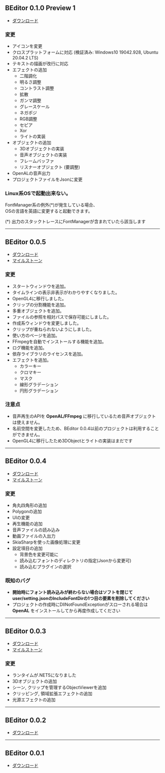 ## BEditor 0.1.0 Preview 1

* [ダウンロード](https://github.com/b-editor/BEditor/releases/tag/0.1.0-preview.1.0)

### 変更
* アイコンを変更
* クロスプラットフォームに対応 (検証済み: Windows10 19042.928, Ubuntu 20.04.2 LTS)
* テキストの描画が改行に対応
* エフェクトの追加
   * 二階調化
   * 明るさ調整
   * コントラスト調整
   * 拡散
   * ガンマ調整
   * グレースケール
   * ネガポジ
   * RGB調整
   * セピア
   * Xor
   * ライトの実装
* オブジェクトの追加
   * 3Dオブジェクトの実装
   * 音声オブジェクトの実装
   * フレームバッファ
   * リスナーオブジェクト (要調整)
* OpenALの音声出力
* プロジェクトファイルをJsonに変更

### Linux系OSで起動出来ない。

FontManager系の例外(*)が発生している場合、  
OSの言語を英語に変更すると起動できます。

(*) 出力のスタックトレースにFontManagerが含まれていたら該当します

---

## BEditor 0.0.5

* [ダウンロード](https://github.com/b-editor/BEditor/releases/tag/v0.0.5-alpha)
* [マイルストーン](https://github.com/b-editor/BEditor/milestone/2)


### 変更
* スタートウィンドウを追加。
* タイムラインの表示非表示がわかりやすくなりました。
* OpenGL4に移行しました。
* クリップの分割機能を追加。
* 多重オブジェクトを追加。
* ファイルの参照を相対パスで保存可能にしました。
* 作成系ウィンドウを変更しました。
* クリップが重ねられないようにしました。
* 使い方のページを追加。
* FFmpegを自動でインストールする機能を追加。
* ログ機能を追加。
* 依存ライブラリのライセンスを追加。
* エフェクトを追加。
    * カラーキー
    * クロマキー
    * マスク
    * 線形グラデーション
    * 円形グラデーション

### 注意点
* 音声再生のAPIを __OpenAL/FFmpeg__ に移行しているため音声オブジェクトは使えません。
* 名前空間を変更したため、BEditor 0.0.4以前のプロジェクトは利用することができません。
* OpenGL4に移行したため3DObjectとライトの実装はまだです

---

## BEditor 0.0.4

* [ダウンロード](https://github.com/b-editor/BEditor/releases/tag/v0.0.4-alpha)
* [マイルストーン](https://github.com/b-editor/BEditor/milestone/3)

### 変更
* 角丸四角形の追加
* Polygonの追加
* UIの変更
* 再生機能の追加
* 音声ファイルの読み込み
* 動画ファイルの入出力
* SkiaSharpを使った画像処理に変更
* 設定項目の追加
    * 背景色を変更可能に
    * 読み込むフォントのディレクトリの指定(Jsonから変更可)
    * 読み込むプラグインの選択

### 既知のバグ
* __開始時にフォント読み込みが終わらない場合はソフトを閉じてuser/setting.jsonのIncludeFontDirの1つ目の要素を削除してください__
* プロジェクトの作成時にDllNotFoundExceptionがスローされる場合は __OpenAL__ をインストールしてから再度作成してください

---

## BEditor 0.0.3

* [ダウンロード](https://github.com/b-editor/BEditor/releases/tag/v0.0.3-alpha)
* [マイルストーン](https://github.com/b-editor/BEditor/milestone/1)

### 変更
* ランタイムが.NET5になりました
* 3Dオブジェクトの追加
* シーン, クリップを管理するObjectViewerを追加
* クリッピング, 領域拡張エフェクトの追加
* 光源エフェクトの追加

---

## BEditor 0.0.2

* [ダウンロード](https://drive.google.com/file/d/15BZabYO3jz_bGCnBT3IyMnxiJWHLAb-o/view?usp=sharing)

---

## BEditor 0.0.1

* [ダウンロード](https://drive.google.com/file/d/19w8gj_la7JAaCQjlEVldbbpos9xyMjrL/view?usp=sharing)